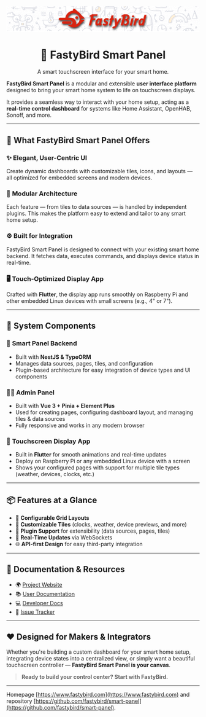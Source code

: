 <p align="center">
  <img src="https://github.com/fastybird/.github/blob/main/assets/repo_title.png?raw=true" alt="FastyBird"/>
</p>

<h1 align="center">🧠 FastyBird Smart Panel</h1>

<p align="center">A smart touchscreen interface for your smart home.</p>

**FastyBird Smart Panel** is a modular and extensible **user interface platform** designed to bring your smart home system to life on touchscreen displays.  

It provides a seamless way to interact with your home setup, acting as a **real-time control dashboard** for systems like Home Assistant, OpenHAB, Sonoff, and more.

---

## 🎯 What FastyBird Smart Panel Offers

### ✨ **Elegant, User-Centric UI**

Create dynamic dashboards with customizable tiles, icons, and layouts — all optimized for embedded screens and modern devices.

### 🧩 **Modular Architecture**  
Each feature — from tiles to data sources — is handled by independent plugins. This makes the platform easy to extend and tailor to any smart home setup.

### ⚙️ **Built for Integration**  
FastyBird Smart Panel is designed to connect with your existing smart home backend. It fetches data, executes commands, and displays device status in real-time.

### 🖥️ **Touch-Optimized Display App**  
Crafted with **Flutter**, the display app runs smoothly on Raspberry Pi and other embedded Linux devices with small screens (e.g., 4" or 7").

---

## 🧰 System Components

### 🧠 **Smart Panel Backend**
 
- Built with **NestJS & TypeORM**
- Manages data sources, pages, tiles, and configuration
- Plugin-based architecture for easy integration of device types and UI components

### 🧑‍💼 **Admin Panel**

- Built with **Vue 3 + Pinia + Element Plus**
- Used for creating pages, configuring dashboard layout, and managing tiles & data sources
- Fully responsive and works in any modern browser

### 📱 **Touchscreen Display App**

- Built in **Flutter** for smooth animations and real-time updates
- Deploy on Raspberry Pi or any embedded Linux device with a screen
- Shows your configured pages with support for multiple tile types (weather, devices, clocks, etc.)

---

## 📦 Features at a Glance

- 📐 **Configurable Grid Layouts**
- 🧱 **Customizable Tiles** (clocks, weather, device previews, and more)
- 🔌 **Plugin Support** for extensibility (data sources, pages, tiles)
- 🔄 **Real-Time Updates** via WebSockets
- 🌐 **API-first Design** for easy third-party integration

---

## 📖 Documentation & Resources

- 🌍 [Project Website](https://www.fastybird.com)
- 📚 [User Documentation](https://docs.fastybird.com)
- 💻 [Developer Docs](https://github.com/FastyBird/smart-panel/wiki)
- 🐛 [Issue Tracker](https://github.com/FastyBird/smart-panel/issues)

---

## ❤️ Designed for Makers & Integrators

Whether you're building a custom dashboard for your smart home setup, integrating device states into a centralized view, or simply want a beautiful touchscreen controller — **FastyBird Smart Panel is your canvas**.

> **Ready to build your control center? Start with FastyBird.**

***
Homepage [https://www.fastybird.com](https://www.fastybird.com) and repository [https://github.com/fastybird/smart-panel](https://github.com/fastybird/smart-panel).
